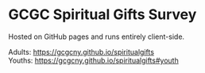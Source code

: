 # GCGC Spiritual Gifts Survey

Hosted on GitHub pages and runs entirely client-side.

Adults: https://gcgcny.github.io/spiritualgifts  
Youths: https://gcgcny.github.io/spiritualgifts#youth
